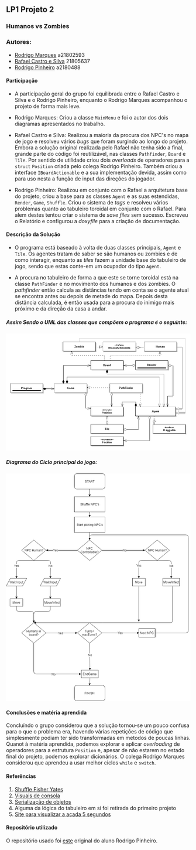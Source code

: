 ## LP1 Projeto 2

### Humanos vs Zombies

### Autores:
* [Rodrigo Marques] a21802593
* [Rafael Castro e Silva] 21805637  
* [Rodrigo Pinheiro] a2180488


#### Participação
* A participação geral do grupo foi equilibrada entre o Rafael Castro e Silva e o Rodrigo
Pinheiro, enquanto o Rodrigo Marques acompanhou o projeto de forma mais leve.

* Rodrigo Marques: Criou a classe `MainMenu` e foi o autor dos dois diagramas
apresentados no trabalho.

* Rafael Castro e Silva: Realizou a maioria da procura dos NPC's no mapa de jogo e resolveu
vários *bugs* que foram surgindo ao longo do projeto. Embora a solução original
realizada pelo Rafael não tenha sido a final, grande parte do código foi reutilizável,
nas classes `Pathfinder`, `Board` e `Tile`. Por sentido de utilidade criou dois *overloads*
de operadores para a `struct` `Position` criada pelo colega Rodrigo Pinheiro.
Também criou a interface `ÌBoardActionable` e a sua implementação devida, assim como para uso nesta
a função de input das direções do jogador.

* Rodrigo Pinheiro: Realizou em conjunto com o Rafael a arquitetura base do projeto,
criou a base para as classes `Agent` e as suas estendidas, `Render`, `Game`, `Shuffle`. 
Criou o sistema de *tags* e resolveu vários problemas quanto ao tabuleiro toroidal
em conjunto com o Rafael. Para alem destes tentou criar o sistema de *save files* sem sucesso.
Escreveu o Relatório e configurou a *doxyfile* para a criação de documentação.

#### Descrição da Solução

* O programa está baseado à volta de duas classes principais, `Agent` e `Tile`.
Os agentes tratam de saber se são humanos ou zombies e de como interagir, enquanto
as *tiles* fazem a unidade base do tabuleiro de jogo, sendo que estas conte-em um
ocupador do tipo `Agent`.

* A procura no tabuleiro de forma a que este se torne toroidal está na classe
`PathFinder` e no movimento dos humanos e dos zombies. O *pathfinder* então calcula
as distâncias tendo em conta se o agente atual se encontra antes ou depois de metade
do mapa. Depois desta distância calculada, é então usada para a procura do inimigo
mais próximo e da direção da casa a andar.

##### Assim Sendo o UML das classes que compõem o programa é o seguinte:

![DiagramaUML][#img1]

##### Diagrama do Ciclo principal do jogo:

![DiagramaCiclo][#img2]

#### Conclusões e matéria aprendida
Concluíndo o grupo considerou que a solução tornou-se um pouco confusa para
o que o problema era, havendo várias repetições de código que simplesmente podiam ter sido
transformadas em metodos de poucas linhas. Quanot à matéria aprendida, podemos explorar e aplicar
*overloading* de operadores para a estrutura `Position` e, apesar de não estarem no estado final do
projeto, podemos explorar dicionários. O colega Rodrigo Marques considerou que aprendeu a usar melhor
ciclos `while` e `switch`.
#### Referências
1. [Shuffle Fisher Yates][#ref1]
2. [Visuais de consola][#ref2]
3. [Serialização de objetos][#ref3]
4. Alguma da lógica do tabuleiro em si foi retirada do primeiro projeto
5. [Site para visualizar a acada 5 segundos][#ref4]

#### Repositório utilizado
O repositório usado foi [este][rep] original do aluno Rodrigo Pinheiro.

[#img1]:ClassDiagram.png
[#img2]:GameDiagram.png
[#ref1]:https://jamesshinevar.com/2017/05/28/shuffle-a-list-c-fisher-yates-shuffle/
[#ref2]:https://stackoverflow.com/questions/11150332/how-to-change-foreground-color-of-each-letter-in-a-string-in-c-sharp-console
[#ref3]:https://docs.microsoft.com/en-us/dotnet/standard/serialization/serialization-guidelines
[#ref4]:https://en.wikipedia.org/wiki/KISS_principle
[rep]:https://github.com/RodrigoPrinheiro/lp1_project2
[Rodrigo Marques]:https://github.com/RodrigoMarques23
[Rafael Castro e Silva]:https://github.com/RafaelCS-Aula
[Rodrigo Pinheiro]:https://github.com/RodrigoPrinheiro
